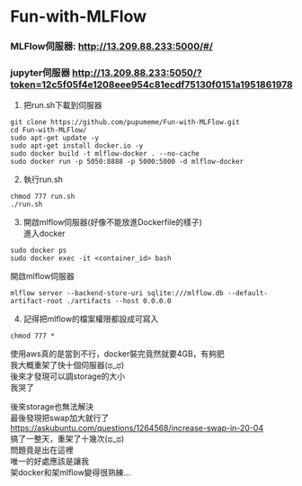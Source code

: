 # Fun-with-MLFlow
### MLFlow伺服器: http://13.209.88.233:5000/#/
### jupyter伺服器 http://13.209.88.233:5050/?token=12c5f05f4e1208eee954c81ecdf75130f0151a1951861978

1. 把run.sh下載到伺服器
```
git clone https://github.com/pupumeme/Fun-with-MLFlow.git
cd Fun-with-MLFlow/
sudo apt-get update -y 
sudo apt-get install docker.io -y 
sudo docker build -t mlflow-docker . --no-cache
sudo docker run -p 5050:8888 -p 5000:5000 -d mlflow-docker
```

2. 執行run.sh
```
chmod 777 run.sh
./run.sh
```

3. 開啟mlflow伺服器(好像不能放進Dockerfile的樣子)  
進入docker
```
sudo docker ps
sudo docker exec -it <container_id> bash
```
開啟mlflow伺服器
```
mlflow server --backend-store-uri sqlite:///mlflow.db --default-artifact-root ./artifacts --host 0.0.0.0
```

4. 記得把mlflow的檔案權限都設成可寫入
```
chmod 777 *
```


使用aws真的是當到不行，docker裝完竟然就要4GB，有夠肥  
我大概重架了快十個伺服器(ಥ_ಥ)  
後來才發現可以調storage的大小  
我哭了  

後來storage也無法解決  
最後發現把swap加大就行了  
https://askubuntu.com/questions/1264568/increase-swap-in-20-04  
搞了一整天，重架了十幾次(ಥ_ಥ)  
問題竟是出在這裡  
唯一的好處應該是讓我  
架docker和架mlflow變得很熟練...  
